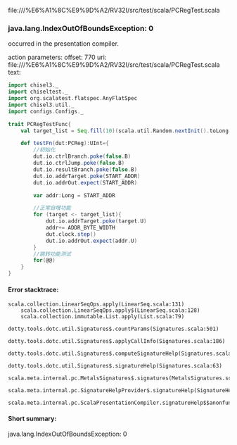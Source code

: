 file://<HOME>/%E6%A1%8C%E9%9D%A2/RV32I/src/test/scala/PCRegTest.scala
### java.lang.IndexOutOfBoundsException: 0

occurred in the presentation compiler.

action parameters:
offset: 770
uri: file://<HOME>/%E6%A1%8C%E9%9D%A2/RV32I/src/test/scala/PCRegTest.scala
text:
```scala
import chisel3._
import chiseltest._
import org.scalatest.flatspec.AnyFlatSpec
import chisel3.util._
import configs.Configs._

trait PCRegTestFunc{
    val target_list = Seq.fill(10)(scala.util.Random.nextInit().toLong & 0x00ffffffffL)

    def testFn(dut:PCReg):UInt={
        //初始化
        dut.io.ctrlBranch.poke(false.B)
        dut.io.ctrlJump.poke(false.B)
        dut.io.resultBranch.poke(false.B)
        dut.io.addrTarget.poke(START_ADDR)
        dut.io.addrOut.expect(START_ADDR)

        var addr:Long = START_ADDR

        //正常自增功能
        for (target <- target_list){
            dut.io.addrTarget.poke(target.U)
            addr+= ADDR_BYTE_WIDTH
            dut.clock.step()
            dut.io.addrOut.expect(addr.U)
        }
        //跳转功能测试
        for(@@)
    }
}
```



#### Error stacktrace:

```
scala.collection.LinearSeqOps.apply(LinearSeq.scala:131)
	scala.collection.LinearSeqOps.apply$(LinearSeq.scala:128)
	scala.collection.immutable.List.apply(List.scala:79)
	dotty.tools.dotc.util.Signatures$.countParams(Signatures.scala:501)
	dotty.tools.dotc.util.Signatures$.applyCallInfo(Signatures.scala:186)
	dotty.tools.dotc.util.Signatures$.computeSignatureHelp(Signatures.scala:94)
	dotty.tools.dotc.util.Signatures$.signatureHelp(Signatures.scala:63)
	scala.meta.internal.pc.MetalsSignatures$.signatures(MetalsSignatures.scala:17)
	scala.meta.internal.pc.SignatureHelpProvider$.signatureHelp(SignatureHelpProvider.scala:51)
	scala.meta.internal.pc.ScalaPresentationCompiler.signatureHelp$$anonfun$1(ScalaPresentationCompiler.scala:375)
```
#### Short summary: 

java.lang.IndexOutOfBoundsException: 0
